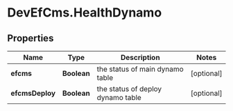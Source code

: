 # DevEfCms.HealthDynamo

## Properties
Name | Type | Description | Notes
------------ | ------------- | ------------- | -------------
**efcms** | **Boolean** | the status of main dynamo table | [optional] 
**efcmsDeploy** | **Boolean** | the status of deploy dynamo table | [optional] 
